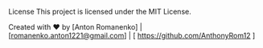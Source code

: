 License
This project is licensed under the MIT License.

Created with ❤️ by [Anton Romanenko] | [romanenko.anton1221@gmail.com] |
[ https://github.com/AnthonyRom12 ]